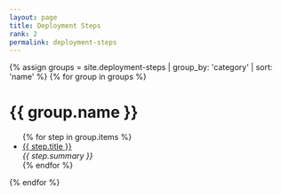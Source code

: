 ```yaml
---
layout: page
title: Deployment Steps
rank: 2
permalink: deployment-steps
---
```


{% assign groups = site.deployment-steps | group_by: 'category' | sort: 'name' %}
{% for group in groups %}
# {{ group.name }}
<ul>
    {% for step in group.items %}
        <li>
            <a href="takeoff{{ step.url }}">{{ step.title }}</a> <br>
            <i> {{ step.summary }} </i>
        </li>
    {% endfor %}
</ul>
{% endfor %}

